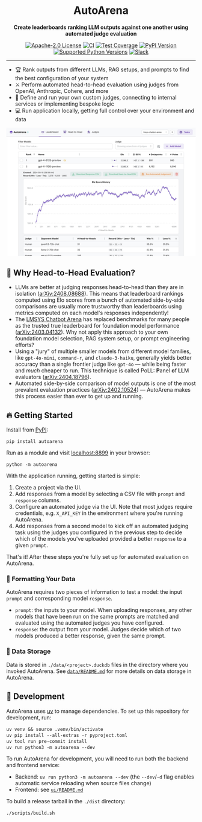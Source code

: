 <div align="center">

# AutoArena

**Create leaderboards ranking LLM outputs against one another using automated judge evaluation**

[![Apache-2.0 License](https://img.shields.io/pypi/l/autoarena?style=flat-square)](https://www.apache.org/licenses/LICENSE-2.0)
[![CI](https://img.shields.io/github/actions/workflow/status/kolenaIO/autoarena/ci.yml?logo=github&style=flat-square)](https://github.com/kolenaIO/autoarena/actions)
[![Test Coverage](https://img.shields.io/codecov/c/github/kolenaIO/autoarena?logo=codecov&style=flat-square)](https://app.codecov.io/gh/kolenaIO/autoarena)
[![PyPI Version](https://img.shields.io/pypi/v/autoarena?logo=python&logoColor=white&style=flat-square)](https://pypi.python.org/pypi/autoarena)
[![Supported Python Versions](https://img.shields.io/pypi/pyversions/autoarena.svg?style=flat-square)](https://pypi.org/project/autoarena)
[![Slack](https://img.shields.io/badge/Slack-4A154B?logo=slack&logoColor=white&style=flat-square)](https://kolena-autoarena.slack.com)

</div>

---

- 🏆 Rank outputs from different LLMs, RAG setups, and prompts to find the best configuration of your system
- ⚔️ Perform automated head-to-head evaluation using judges from OpenAI, Anthropic, Cohere, and more
- 🤖 Define and run your own custom judges, connecting to internal services or implementing bespoke logic
- 💻 Run application locally, getting full control over your environment and data

[![AutoArena user interface](https://raw.githubusercontent.com/kolenaIO/autoarena/trunk/assets/autoarena.jpg)](https://www.youtube.com/watch?v=GMuQPwo-JdU)

## 🤔 Why Head-to-Head Evaluation?

- LLMs are better at judging responses head-to-head than they are in isolation
  ([arXiv:2408.08688](https://www.arxiv.org/abs/2408.08688v3)). This means that leaderboard rankings computed using Elo
  scores from a bunch of automated side-by-side comparisons are usually more trustworthy than leaderboards using metrics
  computed on each model's responses independently!
- The [LMSYS Chatbot Arena](https://lmarena.ai/) has replaced benchmarks for many people as the trusted true leaderboard
  for foundation model performance ([arXiv:2403.04132](https://arxiv.org/abs/2403.04132)). Why not apply this approach
  to your own foundation model selection, RAG system setup, or prompt engineering efforts?
- Using a "jury" of multiple smaller models from different model families, like `gpt-4o-mini`, `command-r`, and
  `claude-3-haiku`, generally yields better accuracy than a single frontier judge like `gpt-4o` — while being faster and
  _much_ cheaper to run. This technique is called PoLL: **P**anel **o**f **LL**M evaluators
  ([arXiv:2404.18796](https://arxiv.org/abs/2404.18796)).
- Automated side-by-side comparison of model outputs is one of the most prevalent evaluation practices
  ([arXiv:2402.10524](https://arxiv.org/abs/2402.10524)) — AutoArena makes this process easier than ever to get up
  and running.

## 🔥 Getting Started

Install from [PyPI](https://pypi.org/project/autoarena/):

```shell
pip install autoarena
```

Run as a module and visit [localhost:8899](http://localhost:8899/) in your browser:

```shell
python -m autoarena
```

With the application running, getting started is simple:

1. Create a project via the UI.
1. Add responses from a model by selecting a CSV file with `prompt` and `response` columns.
1. Configure an automated judge via the UI. Note that most judges require credentials, e.g. `X_API_KEY` in the
   environment where you're running AutoArena.
1. Add responses from a second model to kick off an automated judging task using the judges you configured in the
   previous step to decide which of the models you've uploaded provided a better `response` to a given `prompt`.

That's it! After these steps you're fully set up for automated evaluation on AutoArena.

### 📄 Formatting Your Data

AutoArena requires two pieces of information to test a model: the input `prompt` and corresponding model `response`.

- `prompt`: the inputs to your model. When uploading responses, any other models that have been run on the same prompts
   are matched and evaluated using the automated judges you have configured.
- `response`: the output from your model. Judges decide which of two models produced a better response, given the same
   prompt.

### 📂 Data Storage

Data is stored in `./data/<project>.duckdb` files in the directory where you invoked AutoArena. See
[`data/README.md`](./data/README.md) for more details on data storage in AutoArena.

## 🦾 Development

AutoArena uses [uv](https://github.com/astral-sh/uv) to manage dependencies. To set up this repository for development,
run:

```shell
uv venv && source .venv/bin/activate
uv pip install --all-extras -r pyproject.toml
uv tool run pre-commit install
uv run python3 -m autoarena --dev
```

To run AutoArena for development, you will need to run both the backend and frontend service:

- Backend: `uv run python3 -m autoarena --dev` (the `--dev`/`-d` flag enables automatic service reloading when
    source files change)
- Frontend: see [`ui/README.md`](./ui/README.md)

To build a release tarball in the `./dist` directory:

```shell
./scripts/build.sh
```
